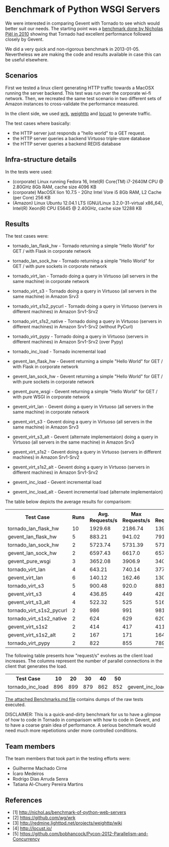 Benchmark of Python WSGI Servers
================================

We were interested in comparing Gevent with Tornado to see which would better suit our needs.
The starting point was a [benchmark  done by Nicholas Piël in 2010](http://nichol.as/benchmark-of-python-web-servers)
showing that Tornado had excellent performance followed closely by Gevent.

We did a very quick and non-rigorous benchmark in 2013-01-05.
Nevertheless we are making the code and results available in case this can be useful elsewhere.


Scenarios
---------

First we tested a linux client generating HTTP traffic towards a MacOSX running the server backend. 
This test was run over the corporate wi-fi network.
Then, we recreated the same test scenario in two different sets of Amazon instances to cross-validate the performance 
measured.

In the client side, we used [wrk](https://github.com/wg/wrk), 
[weighttp](http://redmine.lighttpd.net/projects/weighttp/wiki) and 
[locust](http://locust.io/) to generate traffic.

The test cases where basically: 
  - the HTTP server just responds a "hello world" to a GET request.
  - the HTTP server queries a backend Virtuoso triple-store database 
  - the HTTP server queries a backend REDIS database

Infra-structure details
-----------------------

In the tests were used:
 * (corporate) Linux running Fedora 16, Intel(R) Core(TM) i7-2640M CPU @ 2.80GHz 8Gb RAM, cache size 4096 KB 
 * (corporate) MacOSX lion 10.7.5 - 2Ghz Intel Vore i5 8Gb RAM, L2 Cache (per Core) 256 KB
 * (Amazon)  Linux Ubuntu 12.04.1 LTS (GNU/Linux 3.2.0-31-virtual x86_64), Intel(R) Xeon(R) CPU E5645  @ 2.40GHz, cache size 12288 KB 


Results
--------

The test cases were:

 * tornado_lan_flask_hw - Tornado returning a simple "Hello World" for GET /  with Flask in corporate network
 * tornado_lan_sock_hw - Tornado returning a simple "Hello World" for GET /  with pure sockets in corporate network 
 * tornado_virt_lan - Tornado doing a query in Virtuoso (all servers in the same machine) in corporate network
 * tornado_virt_s3 - Tornado doing a query in Virtuoso (all servers in the same machine) in Amazon Srv3
 * tornado_virt_s1s2_pycurl - Tornado doing a query in Virtuoso (servers in different machines) in Amazon Srv1-Srv2
 * tornado_virt_s1s2_native - Tornado doing a query in Virtuoso (servers in different machines) in Amazon Srv1-Srv2 (without PyCurl)
 * tornado_virt_pypy - Tornado doing a query in Virtuoso (servers in different machines) in Amazon Srv1-Srv2 (over Pypy)
 * tornado_inc_load - Tornado incremental load

 * gevent_lan_flask_hw - Gevent returning a simple "Hello World" for GET /  with Flask in corporate network
 * gevent_lan_sock_hw - Gevent returning a simple "Hello World" for GET /  with pure sockets in corporate network
 * gevent_pure_wsgi - Gevent returning a simple "Hello World" for GET /  with pure WSGI in corporate network
 * gevent_virt_lan - Gevent doing a query in Virtuoso (all servers in the same machine) in corporate network
 * gevent_virt_s3 - Gevent doing a query in Virtuoso (all servers in the same machine) in Amazon Srv3
 * gevent_virt_s3_alt - Gevent (alternate implementaion) doing a query in Virtuoso (all servers in the same machine) in Amazon Srv3
 * gevent_virt_s1s2 - Gevent doing a query in Virtuoso (servers in different machines) in Amazon Srv1-Srv2 
 * gevent_virt_s1s2_alt - Gevent doing a query in Virtuoso (servers in different machines) in Amazon Srv1-Srv2 
 * gevent_inc_load - Gevent incremental load
 * gevent_inc_load_alt - Gevent incremental load (alternate implementaion)

The table below depicts the average results for comparisom: 
 
<table>
  <tr>
    <th>Test Case</th> <th>Runs</th> <th>Avg. Requests/s</th>  <th>Max Requests/s</th>  <th>Min Requests/s</th>
  </tr>
  <tr>
    <td>tornado_lan_flask_hw</td> <td>10</td> <td>1929.68</td> <td>2186.74</td> <td>1395.3</td>
  </tr>
  <tr>
    <td>gevent_lan_flask_hw</td> <td>5</td> <td>883.21</td> <td>941.02</td> <td>791.95</td>
  </tr>
  <tr>
    <td>tornado_lan_sock_hw</td> <td>2</td> <td>5723.74</td> <td>5731.39</td> <td>5716.09</td>
  </tr>
  <tr>
    <td>gevent_lan_sock_hw</td> <td>2</td> <td>6597.43</td> <td>6617.0</td> <td>6577.87</td>
  </tr>
  <tr>
    <td>gevent_pure_wsgi</td> <td>3</td> <td>3652.08</td> <td>3906.9</td> <td>3404.44</td>
  </tr>
  <tr>
    <td>tornado_virt_lan</td> <td>4</td> <td>643.21</td> <td>740.14</td> <td>377.55</td>
  </tr>
  <tr>
    <td>gevent_virt_lan</td> <td>6</td> <td>140.12</td> <td>162.46</td> <td>130.91</td>
  </tr>
  <tr>
    <td>tornado_virt_s3</td> <td>5</td> <td>900.48</td> <td>920.0</td> <td>881.46</td>
  </tr>
  <tr>
    <td>gevent_virt_s3</td> <td>4</td> <td>436.85</td> <td>449</td> <td>428.79</td>
  </tr>
  <tr>
    <td>gevent_virt_s3_alt</td> <td>4</td> <td>522.32</td> <td>525</td> <td>516</td>
  </tr>
  <tr>
    <td>tornado_virt_s1s2_pycurl</td> <td>2</td> <td>986</td> <td>991</td> <td>981</td>
  </tr>
  <tr>
    <td>tornado_virt_s1s2_native</td> <td>2</td> <td>624</td> <td>629</td> <td>620</td>
  </tr>
  <tr>
    <td>gevent_virt_s1s2</td> <td>2</td> <td>414</td> <td>417</td> <td>411</td>
  </tr>
  <tr>
    <td>gevent_virt_s1s2_alt</td> <td>2</td> <td>167</td> <td>171</td> <td>164</td>
  </tr>
  <tr>
    <td>tornado_virt_pypy</td> <td>2</td> <td>822</td> <td>855</td> <td>789</td>
  </tr>
</table>

The following table presents how "request/s" evolves as the client load increases.
The columns represent the number of parallel connections in the client that generates the load.

<table>
  <tr>
    <th>Test Case</th> <th>10</th> <th>20</th>  <th>30</th>  <th>40</th>  <th>50</th> 
  </tr>
  <tr>
    <td>tornado_inc_load</td> <td>896</td> <td>899</td> <td>879</td> <td>862</td> <td>852</td>
    <td>gevent_inc_load</td> <td>462</td> <td>446</td> <td>437</td> <td>308</td> <td>256</td>
    <td>gevent_inc_load_alt</td> <td>518</td> <td>508</td> <td>413</td> <td>310</td> <td>311</td>
  </tr>
</table> 

[The attached Benchmarks.md file](https://github.com/globocom/benchmark-python-wsgi/blob/master/Benchmarks.md) contains 
 dumps of the raw tests executed.

DISCLAIMER: This is a quick-and-dirty benchmark for us to have a glimpse of how to code in Tornado in comparisom
            with how to code in Gevent, and to have a coarse grain idea of performance. A serious benchmark would
            need much more repetiotions under more controlled conditions.

Team members
------------

The team members that took part in the testing efforts were:

  - Guilherme Machado Cirne
  - Ícaro Medeiros
  - Rodrigo Dias Arruda Senra
  - Tatiana Al-Chuery Pereira Martins

 
References
----------

 * [1] http://nichol.as/benchmark-of-python-web-servers
 * [2] https://github.com/wg/wrk
 * [3] http://redmine.lighttpd.net/projects/weighttp/wiki
 * [4] http://locust.io/
 * [5] https://github.com/bobhancock/Pycon-2012-Parallelism-and-Concurrency

